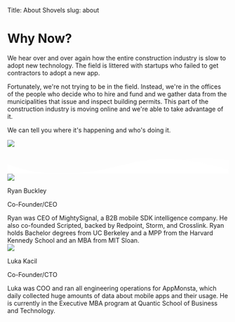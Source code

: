 Title: About Shovels
slug: about

<div class="pt-24">
  <div class="container px-3 mx-auto flex flex-wrap flex-col md:flex-row items-center">
    <!--Left Col-->
    <div class="flex flex-col w-full md:w-2/5 justify-center items-start text-center md:text-left">
      <p class="uppercase tracking-loose w-full"></p>
      <h1 class="my-4 text-5xl font-bold leading-tight">
        Why Now?
      </h1>
      <p class="leading-normal text-2xl mb-8">
      We hear over and over again how the entire construction industry is slow to adopt new
      technology. The field is littered with startups who failed to get contractors to adopt a
      new app.
      </p>
      <p class="leading-normal text-2xl mb-8">
      Fortunately, we're not trying to be in the field. Instead, we're in the offices of the
      people who decide who to hire and fund and we gather data from the municipalities that
      issue and inspect building permits. This part of the construction industry is moving
      online and we're able to take advantage of it.
      </p>
      <p class="leading-normal text-2xl mb-8">
      We can tell you where it's happening and who's doing it.
      </p>
    </div>
    <!--Right Col-->
    <div class="w-full md:w-3/5 py-6 text-center">
      <img class="w-full md:w-4/5 z-50" src="/theme/images/hero.png" />
    </div>
  </div>
</div>
<div class="relative -mt-12 lg:-mt-24">
  <svg viewBox="0 0 1428 174" version="1.1" xmlns="http://www.w3.org/2000/svg" xmlns:xlink="http://www.w3.org/1999/xlink">
    <g stroke="none" stroke-width="1" fill="none" fill-rule="evenodd">
      <g transform="translate(-2.000000, 44.000000)" fill="#FFFFFF" fill-rule="nonzero">
        <path d="M0,0 C90.7283404,0.927527913 147.912752,27.187927 291.910178,59.9119003 C387.908462,81.7278826 543.605069,89.334785 759,82.7326078 C469.336065,156.254352 216.336065,153.6679 0,74.9732496" opacity="0.100000001"></path>
        <path
          d="M100,104.708498 C277.413333,72.2345949 426.147877,52.5246657 546.203633,45.5787101 C666.259389,38.6327546 810.524845,41.7979068 979,55.0741668 C931.069965,56.122511 810.303266,74.8455141 616.699903,111.243176 C423.096539,147.640838 250.863238,145.462612 100,104.708498 Z"
          opacity="0.100000001"
        ></path>
        <path d="M1046,51.6521276 C1130.83045,29.328812 1279.08318,17.607883 1439,40.1656806 L1439,120 C1271.17211,77.9435312 1140.17211,55.1609071 1046,51.6521276 Z" id="Path-4" opacity="0.200000003"></path>
      </g>
      <g transform="translate(-4.000000, 76.000000)" fill="#FFFFFF" fill-rule="nonzero">
        <path
          d="M0.457,34.035 C57.086,53.198 98.208,65.809 123.822,71.865 C181.454,85.495 234.295,90.29 272.033,93.459 C311.355,96.759 396.635,95.801 461.025,91.663 C486.76,90.01 518.727,86.372 556.926,80.752 C595.747,74.596 622.372,70.008 636.799,66.991 C663.913,61.324 712.501,49.503 727.605,46.128 C780.47,34.317 818.839,22.532 856.324,15.904 C922.689,4.169 955.676,2.522 1011.185,0.432 C1060.705,1.477 1097.39,3.129 1121.236,5.387 C1161.703,9.219 1208.621,17.821 1235.4,22.304 C1285.855,30.748 1354.351,47.432 1440.886,72.354 L1441.191,104.352 L1.121,104.031 L0.457,34.035 Z"
        ></path>
      </g>
    </g>
  </svg>
</div>
<section class="bg-white border-b py-8">
  <div class="container mx-auto flex flex-wrap pt-4 pb-12">
    <div class="w-full md:w-1/3 p-6 flex flex-col flex-grow flex-shrink">
      <div class="flex-1 py-4 bg-white rounded-lg overflow-hidden shadow">
        <div class="flex flex-wrap no-underline hover:no-underline">
          <div class="w-full text-xl text-gray-800 px-6">
            <div class="container mx-auto flex flex-wrap pt-4 pb-12">
              <div class="w-full md:w-1/3 p-6 flex flex-col flex-grow flex-shrink">
                <img src="/theme/images/ryan.jpeg" class="p-16 rounded-full">
                <p class="text-center font-bold">Ryan Buckley</p>
                <p class="text-center">Co-Founder/CEO</p>
              </div>
              <div class="w-full md:w-1/3 p-6 flex flex-col flex-grow flex-shrink">
                Ryan was CEO of MightySignal, a B2B mobile SDK intelligence company.
                He also co-founded Scripted, backed by Redpoint, Storm, and Crosslink.
                Ryan holds Bachelor degrees from UC Berkeley and a MPP from the Harvard
                Kennedy School and an MBA from MIT Sloan.
              </div>
            </div>
          </div>
        </div>
      </div>
    </div>
    <div class="w-full md:w-1/3 p-6 flex flex-col flex-grow flex-shrink">
      <div class="flex-1 py-4 bg-white rounded-lg overflow-hidden shadow">
        <div class="flex flex-wrap no-underline hover:no-underline">
          <div class="w-full text-xl text-gray-800 px-6">
            <div class="container mx-auto flex flex-wrap pt-4 pb-12">
              <div class="w-full md:w-1/3 p-6 flex flex-col flex-grow flex-shrink">
                <img src="/theme/images/luka.jpeg" class="p-16 rounded-full">
                <p class="text-center font-bold">Luka Kacil</p>
                <p class="text-center">Co-Founder/CTO</p>
              </div>
              <div class="w-full md:w-1/3 p-6 flex flex-col flex-grow flex-shrink">
                Luka was COO and ran all engineering operations for AppMonsta, which daily
                collected huge amounts of data about mobile apps and their usage. He is
                currently in the Executive MBA program at Quantic School of Business and
                Technology.
              </div>
            </div>
          </div>
        </div>
      </div>
    </div>
  </div>
</section>